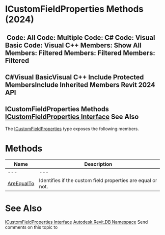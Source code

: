 # ICustomFieldProperties Methods (2024)

﻿
 Code: All Code: Multiple Code: C# Code: Visual Basic Code: Visual C++  Members: Show All Members: Filtered Members: Filtered Members: Filtered   
---  
C#Visual BasicVisual C++
Include Protected MembersInclude Inherited Members
Revit 2024 API  
---  
ICustomFieldProperties Methods  
[ICustomFieldProperties Interface](c468ee3f-5627-b99b-9219-cd807539e228.md "ICustomFieldProperties Interface") See Also  
---  
The [ICustomFieldProperties](c468ee3f-5627-b99b-9219-cd807539e228.md "ICustomFieldProperties Interface") type exposes the following members.
# Methods
| Name | Description |
| --- | --- |
| --- | --- | --- |
| [AreEqualTo](98d7c150-2d40-bef6-5cd0-0d1bca004ea9.md "AreEqualTo Method") | Identifies if the custom field properties are equal or not. |

# See Also
[ICustomFieldProperties Interface](c468ee3f-5627-b99b-9219-cd807539e228.md "ICustomFieldProperties Interface")
[Autodesk.Revit.DB Namespace](87546ba7-461b-c646-cbb1-2cb8f5bff8b2.md "Autodesk.Revit.DB Namespace")
Send comments on this topic to 